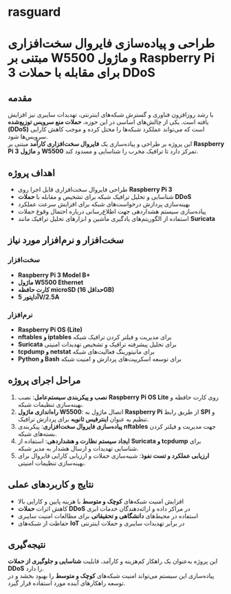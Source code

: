 # rasguard
# طراحی و پیاده‌سازی فایروال سخت‌افزاری مبتنی بر W5500 و ماژول Raspberry Pi 3 برای مقابله با حملات DDoS

## مقدمه  
با رشد روزافزون فناوری و گسترش شبکه‌های اینترنتی، تهدیدات سایبری نیز افزایش یافته است. یکی از چالش‌های اساسی در این حوزه، **حملات منع سرویس توزیع‌شده (DDoS)** است که می‌تواند عملکرد شبکه‌ها را مختل کرده و موجب کاهش کارایی سرویس‌ها شود.  
این پروژه بر طراحی و پیاده‌سازی یک **فایروال سخت‌افزاری کارآمد** مبتنی بر **Raspberry Pi 3** و **ماژول W5500** تمرکز دارد تا ترافیک مخرب را شناسایی و مسدود کند.  

## اهداف پروژه  
- طراحی فایروال سخت‌افزاری قابل اجرا روی **Raspberry Pi 3**  
- شناسایی و تحلیل ترافیک شبکه برای تشخیص و مقابله با **حملات DDoS**  
- بهینه‌سازی پردازش درخواست‌های شبکه برای افزایش سرعت عملکرد  
- پیاده‌سازی سیستم هشداردهی جهت اطلاع‌رسانی درباره احتمال وقوع حملات  
- استفاده از الگوریتم‌های یادگیری ماشین و ابزارهای تحلیل ترافیک مانند **Suricata**  

## سخت‌افزار و نرم‌افزار مورد نیاز  

### سخت‌افزار  
- **Raspberry Pi 3 Model B+**  
- **ماژول W5500 Ethernet**  
- **کارت حافظه microSD (حداقل 16GB)**  
- **آداپتور 5V/2.5A**  

### نرم‌افزار  
- **Raspberry Pi OS (Lite)**  
- **nftables و iptables** برای مدیریت و فیلتر کردن ترافیک شبکه  
- **Suricata** برای تحلیل پیشرفته ترافیک و تشخیص تهدیدات امنیتی  
- **tcpdump و netstat** برای مانیتورینگ فعالیت‌های شبکه  
- **Python و Bash** برای توسعه اسکریپت‌های پردازش و امنیت شبکه  

## مراحل اجرای پروژه  
1. **نصب و پیکربندی سیستم‌عامل**: نصب **Raspberry Pi OS Lite** روی کارت حافظه و بهینه‌سازی تنظیمات شبکه.  
2. **راه‌اندازی ماژول W5500**: اتصال ماژول به **Raspberry Pi** از طریق رابط **SPI** و تنظیم به عنوان **اینترفیس ثانویه** برای پردازش ترافیک.  
3. **پیاده‌سازی فایروال سخت‌افزاری**: پیکربندی **nftables** جهت مدیریت و فیلتر کردن بسته‌های شبکه.  
4. **ایجاد سیستم نظارت و هشداردهی**: استفاده از **Suricata و tcpdump** برای شناسایی تهدیدات و ارسال هشدار به مدیر شبکه.  
5. **ارزیابی عملکرد و تست نفوذ**: شبیه‌سازی حملات و ارزیابی کارایی فایروال برای بهینه‌سازی تنظیمات امنیتی.  

## نتایج و کاربردهای عملی  
- افزایش امنیت شبکه‌های **کوچک و متوسط** با هزینه پایین و کارایی بالا  
- کاهش اثرات **حملات DDoS** در مراکز داده و ارائه‌دهندگان خدمات ابری  
- استفاده در محیط‌های **دانشگاهی و تحقیقاتی** برای مطالعات امنیت سایبری  
- حفاظت از شبکه‌های **IoT** در برابر تهدیدات سایبری و حملات اینترنتی  

## نتیجه‌گیری  
این پروژه به‌عنوان یک راهکار کم‌هزینه و کارآمد، قابلیت **شناسایی و جلوگیری از حملات DDoS** را دارد.  
پیاده‌سازی این سیستم می‌تواند امنیت شبکه‌های **کوچک و متوسط** را بهبود بخشد و در توسعه راهکارهای آینده مورد استفاده قرار گیرد.  
